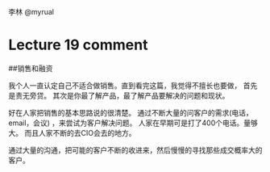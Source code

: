 李林 @myrual

# Lecture 19 comment

##销售和融资

我个人一直认定自己不适合做销售。直到看完这篇，我觉得不擅长也要做，
首先是责无旁贷。
其次是你最了解产品，最了解产品要解决的问题和现状。

好在人家把销售的基本思路说的很清楚。 通过不断大量的问客户的需求(电话，email，会议) ，来尝试为客户解决问题。
人家在早期可是打了400个电话。量够大。
而且人家不断的去CIO会去的地方。



通过大量的沟通，把可能的客户不断的收进来，然后慢慢的寻找那些成交概率大的客户。

